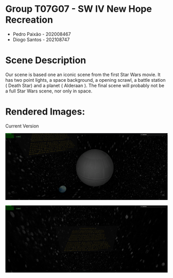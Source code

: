# Group T07G07 - SW IV New Hope Recreation

- Pedro Paixão - 202008467
- Diogo Santos - 202108747

# Scene Description

Our scene is based one an iconic scene from the first Star Wars movie. It has two point lights, a space background, a opening scrawl, a battle station ( Death Star) and a planet ( Alderaan ). The final scene will probably not be a full Star Wars scene, nor only in space. 

# Rendered Images:

   Current Version

![Image 1](screenshots/Screenshot_1.png)

![Image 2](screenshots/Screenshot_2.png)

